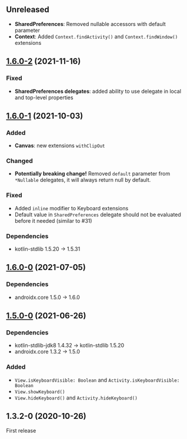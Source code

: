 ## Unreleased

- **SharedPreferences**: Removed nullable accessors with default parameter
- **Context**: Added `Context.findActivity()` and `Context.findWindow()` extensions

## [1.6.0-2] (2021-11-16)

### Fixed

- **SharedPreferences delegates**: added ability to use delegate in local and top-level properties

## [1.6.0-1] (2021-10-03)

### Added

- **Canvas**: new extensions `withClipOut`

### Changed

- **Potentially breaking change!**
  Removed `default` parameter from `*Nullable` delegates, it will always return null by default.

### Fixed

- Added `inline` modifier to Keyboard extensions
- Default value in `SharedPreferences` delegate should not be evaluated before it needed (similar to #31)

### Dependencies

- kotlin-stdlib 1.5.20 -> 1.5.31

## [1.6.0-0] (2021-07-05)

### Dependencies

- androidx.core 1.5.0 -> 1.6.0

## [1.5.0-0] (2021-06-26)

### Dependencies

- kotlin-stdlib-jdk8 1.4.32 -> kotlin-stdlib 1.5.20
- androidx.core 1.3.2 -> 1.5.0

### Added

- `View.isKeyboardVisible: Boolean` and `Activity.isKeyboardVisible: Boolean`
- `View.showKeyboard()`
- `View.hideKeyboard()` and `Activity.hideKeyboard()`

## 1.3.2-0 (2020-10-26)

First release


[1.6.0-2]: https://github.com/RedMadRobot/redmadrobot-android-ktx/compare/core-ktx-v1.6.0-1...ec4d0fb8
[1.6.0-1]: https://github.com/RedMadRobot/redmadrobot-android-ktx/compare/resources-ktx-v1.3.1-0...core-ktx-v1.6.0-1
[1.6.0-0]: https://github.com/RedMadRobot/redmadrobot-android-ktx/compare/viewbinding-ktx-v4.2.1-0...core-ktx-v1.6.0-0
[1.5.0-0]: https://github.com/RedMadRobot/redmadrobot-android-ktx/compare/e6b11af4...core-ktx-v1.5.0-0
